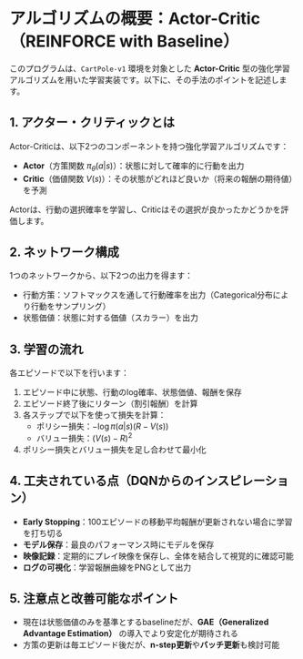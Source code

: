 # アルゴリズムの概要：Actor-Critic（REINFORCE with Baseline）

このプログラムは、`CartPole-v1` 環境を対象とした **Actor-Critic** 型の強化学習アルゴリズムを用いた学習実装です。以下に、その手法のポイントを記述します。

## 1. アクター・クリティックとは
Actor-Criticは、以下2つのコンポーネントを持つ強化学習アルゴリズムです：

- **Actor**（方策関数 $\pi_\theta(a|s)$）：状態に対して確率的に行動を出力
- **Critic**（価値関数 $V(s)$）：その状態がどれほど良いか（将来の報酬の期待値）を予測

Actorは、行動の選択確率を学習し、Criticはその選択が良かったかどうかを評価します。

## 2. ネットワーク構成
1つのネットワークから、以下2つの出力を得ます：
- 行動方策：ソフトマックスを通して行動確率を出力（Categorical分布により行動をサンプリング）
- 状態価値：状態に対する価値（スカラー）を出力

## 3. 学習の流れ
各エピソードで以下を行います：

1. エピソード中に状態、行動のlog確率、状態価値、報酬を保存
2. エピソード終了後にリターン（割引報酬）を計算
3. 各ステップで以下を使って損失を計算：
    - ポリシー損失：$-\log \pi(a|s) (R - V(s))$
    - バリュー損失：$(V(s) - R)^2$
4. ポリシー損失とバリュー損失を足し合わせて最小化

## 4. 工夫されている点（DQNからのインスピレーション）
- **Early Stopping**：100エピソードの移動平均報酬が更新されない場合に学習を打ち切る
- **モデル保存**：最良のパフォーマンス時にモデルを保存
- **映像記録**：定期的にプレイ映像を保存し、全体を結合して視覚的に確認可能
- **ログの可視化**：学習報酬曲線をPNGとして出力

## 5. 注意点と改善可能なポイント
- 現在は状態価値のみを基準とするbaselineだが、**GAE（Generalized Advantage Estimation）** の導入でより安定化が期待される
- 方策の更新は毎エピソード後だが、**n-step更新**や**バッチ更新**も検討可能
